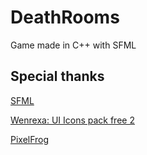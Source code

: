 # DeathRooms
Game made in C++ with SFML


## Special thanks
[SFML](https://sfml-dev.org)

[Wenrexa: UI Icons pack free 2](https://wenrexa.itch.io/icons2)

[PixelFrog](https://pixelfrog-assets.itch.io/)

